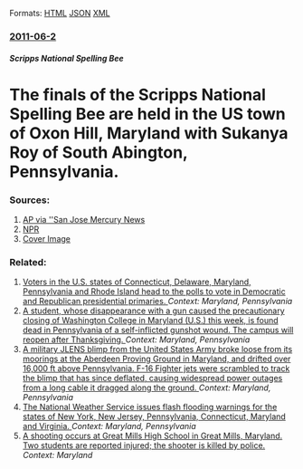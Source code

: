 
Formats: [HTML](/news/2011/06/2/the-finals-of-the-scripps-national-spelling-bee-are-held-in-the-us-town-of-oxon-hill-maryland-with-sukanya-roy-of-south-abington-pennsylva.html)  [JSON](/news/2011/06/2/the-finals-of-the-scripps-national-spelling-bee-are-held-in-the-us-town-of-oxon-hill-maryland-with-sukanya-roy-of-south-abington-pennsylva.json)  [XML](/news/2011/06/2/the-finals-of-the-scripps-national-spelling-bee-are-held-in-the-us-town-of-oxon-hill-maryland-with-sukanya-roy-of-south-abington-pennsylva.xml)  

### [2011-06-2](/news/2011/06/2/index.md)

##### Scripps National Spelling Bee
# The finals of the Scripps National Spelling Bee are held in the US town of Oxon Hill, Maryland with Sukanya Roy of South Abington, Pennsylvania. 




### Sources:

1. [AP via ''San Jose Mercury News](http://www.mercurynews.com/news/ci_18189289)
2. [NPR](http://www.npr.org/blogs/monkeysee/2011/06/02/136888659/the-unstoppable-rightness-of-bee-ing-its-spellings-biggest-night-of-the-year)
2. [Cover Image](https://media.npr.org/assets/img/2011/06/03/bee_wide-e079a1646b714d10d71173fa5e6c54295759df33.jpg?s=1400)

### Related:

1. [Voters in the U.S. states of Connecticut, Delaware, Maryland, Pennsylvania and Rhode Island head to the polls to vote in Democratic and Republican presidential primaries. ](/news/2016/04/26/voters-in-the-u-s-states-of-connecticut-delaware-maryland-pennsylvania-and-rhode-island-head-to-the-polls-to-vote-in-democratic-and-repu.md) _Context: Maryland, Pennsylvania_
2. [A student, whose disappearance with a gun caused the precautionary closing of Washington College in Maryland (U.S.) this week, is found dead in Pennsylvania of a self-inflicted gunshot wound. The campus will reopen after Thanksgiving. ](/news/2015/11/21/a-student-whose-disappearance-with-a-gun-caused-the-precautionary-closing-of-washington-college-in-maryland-u-s-this-week-is-found-dead.md) _Context: Maryland, Pennsylvania_
3. [A military JLENS blimp from the United States Army broke loose from its moorings at the Aberdeen Proving Ground in Maryland, and drifted over 16,000 ft above Pennsylvania. F-16 Fighter jets were scrambled to track the blimp that has since deflated, causing widespread power outages from a long cable it dragged along the ground. ](/news/2015/10/28/a-military-jlens-blimp-from-the-united-states-army-broke-loose-from-its-moorings-at-the-aberdeen-proving-ground-in-maryland-and-drifted-ove.md) _Context: Maryland, Pennsylvania_
4. [The National Weather Service issues flash flooding warnings for the states of New York, New Jersey, Pennsylvania, Connecticut, Maryland and Virginia. ](/news/2011/09/8/the-national-weather-service-issues-flash-flooding-warnings-for-the-states-of-new-york-new-jersey-pennsylvania-connecticut-maryland-and.md) _Context: Maryland, Pennsylvania_
5. [A shooting occurs at Great Mills High School in Great Mills, Maryland. Two students are reported injured; the shooter is killed by police. ](/news/2018/03/20/a-shooting-occurs-at-great-mills-high-school-in-great-mills-maryland-two-students-are-reported-injured-the-shooter-is-killed-by-police.md) _Context: Maryland_
